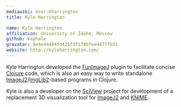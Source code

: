 ```yaml
---
mediawiki: User:Kharrington
title: Kyle Harrington

name: Kyle Harrington
affiliation: University of Idaho, Moscow
github: kephale
gravatar: 9e4ed4484fd425f3f178bfeed4777b31
website: http://kyleharrington.com/
---
```


Kyle Harrington developed the [FunImageJ](/software/funimagej) plugin to facilitate concise [Clojure](/scripting/clojure) code, which is also an easy way to write standalone [ImageJ2](/software/imagej2)/[ImgLib2](/libs/imglib2)-based programs in Clojure.

Kyle is also a developer on the [SciView](/plugins/sciview) project for development of a replacement 3D visualization tool for [ImageJ2](/software/imagej2) and [KNIME](/software/knime).
